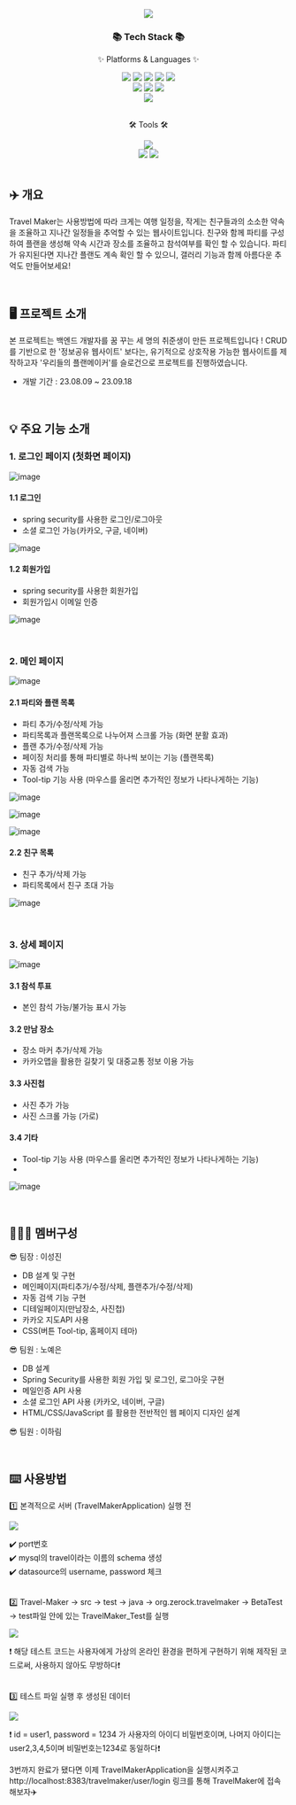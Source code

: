 <div align="center">
<img src="https://github.com/itiswhatitissss/Travel-Maker/assets/125197433/b616eabd-8a7b-44bf-b580-03f951c46d45")>
</div>





<div align=center>
	<h3>📚 Tech Stack 📚</h3>
	<p>✨ Platforms & Languages ✨</p>
</div>
<div align=center>
	<img src="https://img.shields.io/badge/Java-007396?style=flat&logo=Conda-Forge&logoColor=white" />
	<img src="https://img.shields.io/badge/HTML5-E34F26?style=flat&logo=HTML5&logoColor=white" />
	<img src="https://img.shields.io/badge/CSS3-1572B6?style=flat&logo=CSS3&logoColor=white" />
	<img src="https://img.shields.io/badge/JavaScript-F7DF1E?style=flat&logo=JavaScript&logoColor=white" />
	<img src="https://img.shields.io/badge/jQuery-0769AD?style=flat&logo=jQuery&logoColor=white" />
	<br>
	<img src="https://img.shields.io/badge/Spring-6DB33F?style=flat&logo=Spring&logoColor=white" />
	<img src="https://img.shields.io/badge/Bootstrap-7952B3?style=flat&logo=Bootstrap&logoColor=white" />
	<img src="https://img.shields.io/badge/Mybatis-000000?style=flat&logo=Fluentd&logoColor=white" />
	<br>
	<img src="https://img.shields.io/badge/MySQL-4479A1?style=flat&logo=MySQL&logoColor=white" />
</div>


<br>

<div align=center>
	<p>🛠 Tools 🛠</p>
</div>
<div align=center>
	<img src="https://img.shields.io/badge/IntelliJIDEA%20IDE-2C2255?style=flat&logo=intellijidea&logoColor=white" />
	<br>
	<img src="https://img.shields.io/badge/Tomcat-F8DC75?style=flat&logo=ApacheTomcat&logoColor=white" />
	<img src="https://img.shields.io/badge/GitHub-181717?style=flat&logo=GitHub&logoColor=white" />
</div>


<br>

## ✈️ 개요

 Travel Maker는 사용방법에 따라 크게는 여행 일정을, 작게는 친구들과의 소소한 약속을 조율하고 지나간 일정들을 추억할 수 있는 웹사이트입니다.
친구와 함께 파티를 구성하여 플랜을 생성해 약속 시간과 장소를 조율하고 참석여부를 확인 할 수 있습니다.  파티가 유지된다면 지나간 플랜도 계속 확인 할 수 있으니, 갤러리 기능과 함께 아름다운 추억도 만들어보세요!

<br>

## 🖥️ 프로젝트 소개

본 프로젝트는 백엔드 개발자를 꿈 꾸는 세 명의 취준생이 만든 프로젝트입니다 !
CRUD를 기반으로 한 '정보공유 웹사이트' 보다는, 유기적으로 상호작용 가능한 웹사이트를 제작하고자 '우리들의 플랜메이커'를 슬로건으로 프로젝트를 진행하였습니다.

* 개발 기간 : 23.08.09 ~ 23.09.18

<br>

## 💡 주요 기능 소개

### 1. 로그인 페이지 (첫화면 페이지)

![image](https://github.com/itiswhatitissss/Travel-Maker/assets/129915325/597b7e00-a0f3-4543-b785-ab19c0b9199f)


#### 1.1 로그인
- spring security를 사용한 로그인/로그아웃
- 소셜 로그인 가능(카카오, 구글, 네이버)

![image](https://github.com/itiswhatitissss/Travel-Maker/assets/129915325/dabd67d2-a5c2-4be5-926e-df2b30972a3b)


#### 1.2 회원가입
- spring security를 사용한 회원가입
- 회원가입시 이메일 인증

![image](https://github.com/itiswhatitissss/Travel-Maker/assets/129915325/7b1bc81a-20f6-48ad-a6b2-1c1d24c433e3)

<br/> 

### 2. 메인 페이지

![image](https://github.com/itiswhatitissss/Travel-Maker/assets/129915325/9eb9eb39-632f-4e80-97b1-870443464478)


#### 2.1 파티와 플랜 목록
- 파티 추가/수정/삭제 가능
- 파티목록과 플랜목록으로 나누어져 스크롤 가능 (화면 분활 효과)
- 플랜 추가/수정/삭제 가능
- 페이징 처리를 통해 파티별로 하나씩 보이는 기능 (플랜목록)
- 자동 검색 가능 
- Tool-tip 기능 사용 (마우스를 올리면 추가적인 정보가 나타나게하는 기능)
  
![image](https://github.com/itiswhatitissss/Travel-Maker/assets/129915325/85db2858-891f-43fe-b506-79b1a52af6ba)

![image](https://github.com/itiswhatitissss/Travel-Maker/assets/129915325/841edf14-727b-42e8-a48e-54e827635067)

![image](https://github.com/itiswhatitissss/Travel-Maker/assets/129915325/b25c627c-db9d-4d08-9b47-7c3b613b0b88)


#### 2.2 친구 목록
- 친구 추가/삭제 가능
- 파티목록에서 친구 초대 가능

![image](https://github.com/itiswhatitissss/Travel-Maker/assets/129915325/67ee4440-4dac-4def-b7ce-d10152a9ac97)

<br/> 

### 3. 상세 페이지

![image](https://github.com/itiswhatitissss/Travel-Maker/assets/129915325/a62b6923-cb6f-46f5-bfe2-aae6873789bf)


#### 3.1 참석 투표
- 본인 참석 가능/불가능 표시 가능



#### 3.2 만남 장소
- 장소 마커 추가/삭제 가능
- 카카오맵을 활용한 길찾기 및 대중교통 정보 이용 가능


#### 3.3 사진첩
- 사진 추가 가능
- 사진 스크롤 가능 (가로) 

#### 3.4 기타
- Tool-tip 기능 사용 (마우스를 올리면 추가적인 정보가 나타나게하는 기능)
- 
![image](https://github.com/itiswhatitissss/Travel-Maker/assets/129915325/3b779825-2467-4d02-8767-f5bfb1d91f82)

<br>

## 🧑‍🤝‍🧑 멤버구성

 😎 팀장 : 이성진 
 - DB 설계 및 구현
 - 메인페이지(파티추가/수정/삭제, 플랜추가/수정/삭제)
 - 자동 검색 기능 구현
 - 디테일페이지(만남장소, 사진첩)
 - 카카오 지도API 사용
 - CSS(버튼 Tool-tip, 홈페이지 테마)

 😎 팀원 : 노예은
 - DB 설계
 - Spring Security를 사용한 회원 가입 및 로그인, 로그아웃 구현
 - 메일인증 API 사용
 - 소셜 로그인 API 사용 (카카오, 네이버, 구글)
 - HTML/CSS/JavaScript 를 활용한 전반적인 웹 페이지 디자인 설계

 😎 팀원 : 이하림

<br>

## ⌨️ 사용방법

:one: 본격적으로 서버 (TravelMakerApplication) 실행 전

<img src="https://github.com/itiswhatitissss/Travel-Maker/assets/125197433/ccba53f4-004f-4bdc-8c0b-0be017acda50">

:heavy_check_mark: port번호
<br>
:heavy_check_mark: mysql의 travel이라는 이름의 schema 생성
<br>
:heavy_check_mark: datasource의 username, password 체크
<br>
<br>

:two:  Travel-Maker -> src -> test -> java -> org.zerock.travelmaker -> BetaTest -> test파일 안에 있는 TravelMaker_Test를 실행

<img src="https://github.com/itiswhatitissss/Travel-Maker/assets/125197433/6862e1c2-0e4c-433f-8d2e-2f6b5393af44">

:exclamation: 해당 테스트 코드는 사용자에게 가상의 온라인 환경을 편하게 구현하기 위해 제작된 코드로써, 사용하지 않아도 무방하다:exclamation:
<br>
<br>

:three: 테스트 파일 실행 후 생성된 데이터

<img src="https://github.com/itiswhatitissss/Travel-Maker/assets/125197433/b64c3a2d-0783-4d10-af81-40f2c4c13177">

:exclamation: id = user1, password = 1234 가 사용자의 아이디 비밀번호이며, 나머지 아이디는 user2,3,4,5이며 비밀번호는1234로 동일하다:exclamation:

3번까지 완료가 됐다면 이제 TravelMakerApplication을 실행시켜주고 http://localhost:8383/travelmaker/user/login 링크를 통해 TravelMaker에 접속해보자✈️
<br>
<br>





